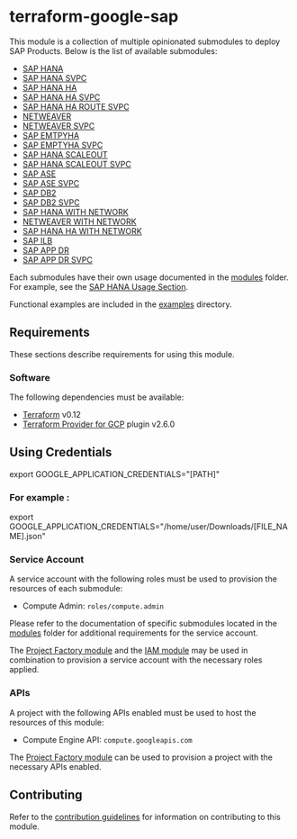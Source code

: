 # terraform-google-sap

This module is a collection of multiple opinionated submodules to deploy SAP Products.
Below is the list of available submodules:

- [SAP HANA](./modules/sap_hana/README.md)
- [SAP HANA SVPC](./modules/sap_hana_svpc/README.md)
- [SAP HANA HA](./modules/sap_hana_ha/README.md)
- [SAP HANA HA SVPC](./modules/sap_hana_ha_svpc/README.md)
- [SAP HANA HA ROUTE SVPC](./modules/sap_hana_ha_route_svpc/README.md)
- [NETWEAVER](./modules/netweaver/README.md)
- [NETWEAVER SVPC](./modules/netweaver_svpc/README.md)
- [SAP EMTPYHA](./modules/sap_emptyha/README.md)
- [SAP EMPTYHA SVPC](./modules/sap_emptyha_svpc/README.md)
- [SAP HANA SCALEOUT](./modules/sap_hana_scaleout/README.md)
- [SAP HANA SCALEOUT SVPC](./modules/sap_hana_scaleout_svpc/README.md)
- [SAP ASE](./modules/sap_ase/README.md)
- [SAP ASE SVPC](./modules/sap_ase_svpc/README.md)
- [SAP DB2](./modules/sap_db2/README.md)
- [SAP DB2 SVPC](./modules/sap_db2_svpc/README.md)
- [SAP HANA WITH NETWORK](./modules/sap_hana_with_network/README.md)
- [NETWEAVER WITH NETWORK](./modules/netweaver_with_network/README.md)
- [SAP HANA HA WITH NETWORK](./modules/sap_hana_ha_with_network/README.md)
- [SAP ILB](./modules/ILB/README.md)
- [SAP APP DR](./modules/sap_app_dr/README.md)
- [SAP APP DR SVPC](./modules/sap_app_dr_svpc/README.md)

Each submodules have their own usage documented in the [modules](./modules) folder.
For example, see the [SAP HANA Usage Section](./modules/sap_hana/README.md#Usage).

Functional examples are included in the
[examples](./examples/) directory.

[^]: (autogen_docs_start)

[^]: (autogen_docs_end)

## Requirements

These sections describe requirements for using this module.

### Software

The following dependencies must be available:

- [Terraform][terraform] v0.12
- [Terraform Provider for GCP][terraform-provider-gcp] plugin v2.6.0

## Using Credentials

export GOOGLE_APPLICATION_CREDENTIALS="[PATH]"

### For example :

export GOOGLE_APPLICATION_CREDENTIALS="/home/user/Downloads/[FILE_NAME].json"

### Service Account

A service account with the following roles must be used to provision
the resources of each submodule:

- Compute Admin: `roles/compute.admin`

Please refer to the documentation of specific submodules located in the [modules](./modules/) folder for additional requirements for the service account.

The [Project Factory module][project-factory-module] and the
[IAM module][iam-module] may be used in combination to provision a
service account with the necessary roles applied.

### APIs

A project with the following APIs enabled must be used to host the
resources of this module:

- Compute Engine API: `compute.googleapis.com`

The [Project Factory module][project-factory-module] can be used to
provision a project with the necessary APIs enabled.

## Contributing

Refer to the [contribution guidelines](./CONTRIBUTING.md) for
information on contributing to this module.

[iam-module]: https://registry.terraform.io/modules/terraform-google-modules/iam/google
[project-factory-module]: https://registry.terraform.io/modules/terraform-google-modules/project-factory/google
[terraform-provider-gcp]: https://www.terraform.io/docs/providers/google/index.html
[terraform]: https://www.terraform.io/downloads.html

